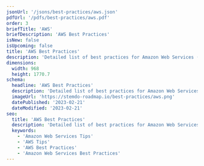 ```yaml
---
jsonUrl: '/jsons/best-practices/aws.json'
pdfUrl: '/pdfs/best-practices/aws.pdf'
order: 3
briefTitle: 'AWS'
briefDescription: 'AWS Best Practices'
isNew: false
isUpcoming: false
title: 'AWS Best Practices'
description: 'Detailed list of best practices for Amazon Web Services (AWS)'
dimensions:
  width: 968
  height: 1770.7
schema:
  headline: 'AWS Best Practices'
  description: 'Detailed list of best practices for Amazon Web Services (AWS). Each best practice carries further details and how to implement that best practice.'
  imageUrl: 'https://stemdo-roadmap.io/best-practices/aws.png'
  datePublished: '2023-02-21'
  dateModified: '2023-02-21'
seo:
  title: 'AWS Best Practices'
  description: 'Detailed list of best practices for Amazon Web Services (AWS). Each best practice carries further details and how to implement that best practice.'
  keywords:
    - 'Amazon Web Services Tips'
    - 'AWS Tips'
    - 'AWS Best Practices'
    - 'Amazon Web Services Best Practices'
---
```

